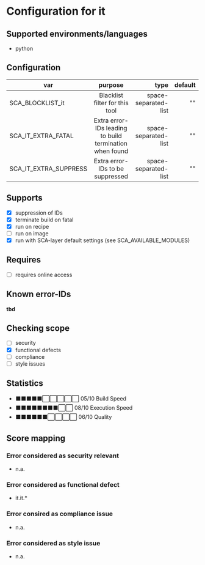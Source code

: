 # Configuration for it

## Supported environments/languages

* python

## Configuration

| var | purpose | type | default |
| ------------- |:-------------:| -----:| -----:
| SCA_BLOCKLIST_it | Blacklist filter for this tool | space-separated-list | ""
| SCA_IT_EXTRA_FATAL | Extra error-IDs leading to build termination when found | space-separated-list | ""
| SCA_IT_EXTRA_SUPPRESS | Extra error-IDs to be suppressed | space-separated-list | ""

## Supports

* [x] suppression of IDs
* [x] terminate build on fatal
* [x] run on recipe
* [ ] run on image
* [x] run with SCA-layer default settings (see SCA_AVAILABLE_MODULES)

## Requires

* [ ] requires online access

## Known error-IDs

__tbd__

## Checking scope

* [ ] security
* [x] functional defects
* [ ] compliance
* [ ] style issues

## Statistics

* ⬛⬛⬛⬛⬛⬜⬜⬜⬜⬜ 05/10 Build Speed
* ⬛⬛⬛⬛⬛⬛⬛⬛⬜⬜ 08/10 Execution Speed
* ⬛⬛⬛⬛⬛⬛⬜⬜⬜⬜ 06/10 Quality

## Score mapping

### Error considered as security relevant

* n.a.

### Error considered as functional defect

* it.it.*

### Error consired as compliance issue

* n.a.

### Error considered as style issue

* n.a.
